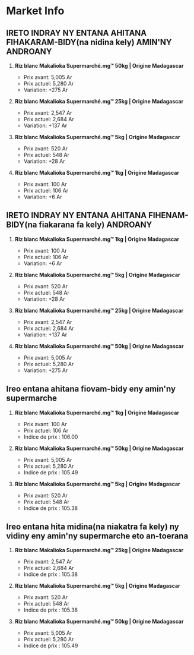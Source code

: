 # Market Info

## IRETO INDRAY NY ENTANA AHITANA FIHAKARAM-BIDY(na nidina kely) AMIN'NY ANDROANY

1. **Riz blanc Makalioka Supermarché.mg™ 50kg | Origine Madagascar**
   - Prix avant: 5,005 Ar
   - Prix actuel: 5,280 Ar
   - Variation: +275 Ar

2. **Riz blanc Makalioka Supermarché.mg™ 25kg | Origine Madagascar**
   - Prix avant: 2,547 Ar
   - Prix actuel: 2,684 Ar
   - Variation: +137 Ar

3. **Riz blanc Makalioka Supermarché.mg™ 5kg | Origine Madagascar**
   - Prix avant: 520 Ar
   - Prix actuel: 548 Ar
   - Variation: +28 Ar

4. **Riz blanc Makalioka Supermarché.mg™ 1kg | Origine Madagascar**
   - Prix avant: 100 Ar
   - Prix actuel: 106 Ar
   - Variation: +6 Ar

## IRETO INDRAY NY ENTANA AHITANA FIHENAM-BIDY(na fiakarana fa kely) ANDROANY

1. **Riz blanc Makalioka Supermarché.mg™ 1kg | Origine Madagascar**
   - Prix avant: 100 Ar
   - Prix actuel: 106 Ar
   - Variation: +6 Ar

2. **Riz blanc Makalioka Supermarché.mg™ 5kg | Origine Madagascar**
   - Prix avant: 520 Ar
   - Prix actuel: 548 Ar
   - Variation: +28 Ar

3. **Riz blanc Makalioka Supermarché.mg™ 25kg | Origine Madagascar**
   - Prix avant: 2,547 Ar
   - Prix actuel: 2,684 Ar
   - Variation: +137 Ar

4. **Riz blanc Makalioka Supermarché.mg™ 50kg | Origine Madagascar**
   - Prix avant: 5,005 Ar
   - Prix actuel: 5,280 Ar
   - Variation: +275 Ar

## Ireo entana ahitana fiovam-bidy eny amin'ny supermarche

1. **Riz blanc Makalioka Supermarché.mg™ 1kg | Origine Madagascar**
   - Prix avant: 100 Ar
   - Prix actuel: 106 Ar
   - Indice de prix : 106.00

2. **Riz blanc Makalioka Supermarché.mg™ 50kg | Origine Madagascar**
   - Prix avant: 5,005 Ar
   - Prix actuel: 5,280 Ar
   - Indice de prix : 105.49

3. **Riz blanc Makalioka Supermarché.mg™ 5kg | Origine Madagascar**
   - Prix avant: 520 Ar
   - Prix actuel: 548 Ar
   - Indice de prix : 105.38

## Ireo entana hita midina(na niakatra fa kely) ny vidiny eny amin'ny supermarche eto an-toerana

1. **Riz blanc Makalioka Supermarché.mg™ 25kg | Origine Madagascar**
   - Prix avant: 2,547 Ar
   - Prix actuel: 2,684 Ar
   - Indice de prix : 105.38

2. **Riz blanc Makalioka Supermarché.mg™ 5kg | Origine Madagascar**
   - Prix avant: 520 Ar
   - Prix actuel: 548 Ar
   - Indice de prix : 105.38

3. **Riz blanc Makalioka Supermarché.mg™ 50kg | Origine Madagascar**
   - Prix avant: 5,005 Ar
   - Prix actuel: 5,280 Ar
   - Indice de prix : 105.49

